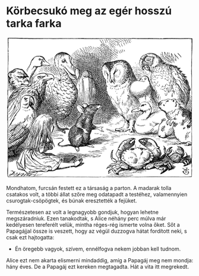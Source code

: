 # Körbecsukó meg az egér hosszú tarka farka

![Tarka-farka](images/Tail.png)

Mondhatom, furcsán festett ez a társaság a parton. A madarak tolla csatakos
volt, a többi állat szőre meg odatapadt a testéhez, valamennyien
csurogtak-csöpögtek, és búnak eresztették a fejüket.

Természetesen az volt a legnagyobb gondjuk, hogyan lehetne megszáradniuk. Ezen
tanakodtak, s Alice néhány perc múlva már kedélyesen tereferélt velük, mintha
réges-rég ismerte volna őket. Sőt a Papagájjal össze is veszett, hogy az végül
duzzogva hátat fordított neki, s csak ezt hajtogatta:

- Én öregebb vagyok, szívem, ennélfogva nekem jobban kell tudnom.

Alice ezt nem akarta elismerni mindaddig, amíg a Papagáj meg nem mondja: hány
éves. De a Papagáj ezt kereken megtagadta. Hát a vita itt megrekedt.
